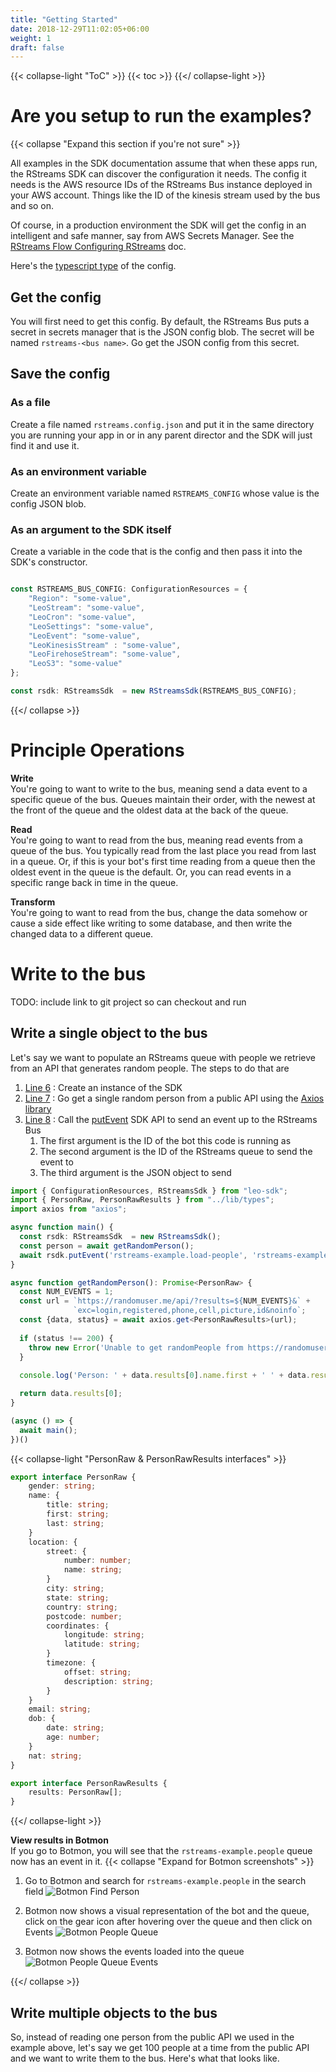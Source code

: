 ```yaml
---
title: "Getting Started"
date: 2018-12-29T11:02:05+06:00
weight: 1
draft: false
---
```


{{< collapse-light "ToC" >}}
{{< toc  >}}
{{</ collapse-light >}}

# Are you setup to run the examples?
{{< collapse "Expand this section if you're not sure" >}}

All examples in the SDK documentation assume that when these apps run, the RStreams SDK can discover the configuration 
it needs.  The config it needs is the AWS resource IDs of the RStreams Bus instance deployed in your AWS account.  Things
like the ID of the kinesis stream used by the bus and so on.

Of course, in a production environment the SDK will get the config in an intelligent and safe manner, say from 
AWS Secrets Manager. See the [RStreams Flow Configuring RStreams](/rstreams-flow/configuring-rstreams) doc.

Here's the [typescript type](https://leoplatform.github.io/Nodejs/interfaces/index.ConfigurationResources.html) of the config.

## Get the config
You will first need to get this config.  By default, the RStreams Bus puts a secret in secrets manager that is the JSON config blob.  The secret will be named ``rstreams-<bus name>``.  Go get the JSON config from this secret.

## Save the config
### As a file
Create a file named ``rstreams.config.json`` and put it in the same directory you are running your app in
or in any parent director and the SDK will just find it and use it.

### As an environment variable
Create an environment variable named ``RSTREAMS_CONFIG`` whose value is the config JSON blob.

### As an argument to the SDK itself
Create a variable in the code that is the config and then pass it into the SDK's constructor.

```typescript {linenos=inline}

const RSTREAMS_BUS_CONFIG: ConfigurationResources = {
    "Region": "some-value", 
    "LeoStream": "some-value",
    "LeoCron": "some-value", 
    "LeoSettings": "some-value",
    "LeoEvent": "some-value", 
    "LeoKinesisStream" : "some-value",
    "LeoFirehoseStream": "some-value", 
    "LeoS3": "some-value"
};

const rsdk: RStreamsSdk  = new RStreamsSdk(RSTREAMS_BUS_CONFIG);

```
{{</ collapse >}}

# Principle Operations
**Write**  
You're going to want to write to the bus, meaning send a data event to a specific queue of the bus.  Queues maintain
their order, with the newest at the front of the queue and the oldest data at the back of the queue.

**Read**  
You're going to want to read from the bus, meaning read events from a queue of the bus.  You typically read from
the last place you read from last in a queue.  Or, if this is your bot's first time reading from a queue then 
the oldest event in the queue is the default.  Or, you can read events in a specific range back in time in the queue.

**Transform**  
You're going to want to read from the bus, change the data somehow or cause a side effect like writing to some database,
and then write the changed data to a different queue.

# Write to the bus
TODO: include link to git project so can checkout and run

## Write a single object to the bus

Let's say we want to populate an RStreams queue with people we retrieve from an API that generates random people.
The steps to do that are

1. [Line 6](#randomperson-6) : Create an instance of the SDK
1. [Line 7](#randomperson-7) : Go get a single random person from a public API using the [Axios library](https://www.npmjs.com/package/axios)
1. [Line 8](#randomperson-8) : Call the [putEvent](https://leoplatform.github.io/Nodejs/classes/index.RStreamsSdk.html#putEvent) SDK API to send an event up to the RStreams Bus
   1. The first argument is the ID of the bot this code is running as
   1. The second argument is the ID of the RStreams queue to send the event to
   1. The third argument is the JSON object to send

```typescript {linenos=inline,anchorlinenos=true,lineanchors=randomperson}
import { ConfigurationResources, RStreamsSdk } from "leo-sdk";
import { PersonRaw, PersonRawResults } from "../lib/types";
import axios from "axios";

async function main() {
  const rsdk: RStreamsSdk  = new RStreamsSdk();
  const person = await getRandomPerson();
  await rsdk.putEvent('rstreams-example.load-people', 'rstreams-example.people', person);
}

async function getRandomPerson(): Promise<PersonRaw> {
  const NUM_EVENTS = 1;
  const url = `https://randomuser.me/api/?results=${NUM_EVENTS}&` + 
              `exc=login,registered,phone,cell,picture,id&noinfo`;
  const {data, status} = await axios.get<PersonRawResults>(url);
  
  if (status !== 200) {
    throw new Error('Unable to get randomPeople from https://randomuser.me API: ' + status);
  }
  
  console.log('Person: ' + data.results[0].name.first + ' ' + data.results[0].name.last);

  return data.results[0];
}

(async () => {
  await main();
})()
```

{{< collapse-light "PersonRaw & PersonRawResults interfaces" >}}
```typescript {linenos=inline}
export interface PersonRaw {
    gender: string;
    name: {
        title: string;
        first: string;
        last: string;
    }
    location: {
        street: {
            number: number;
            name: string;
        }
        city: string;
        state: string;
        country: string;
        postcode: number;
        coordinates: {
            longitude: string;
            latitude: string;
        }
        timezone: {
            offset: string;
            description: string;
        }
    }
    email: string;
    dob: {
        date: string;
        age: number;
    }
    nat: string;
}

export interface PersonRawResults {
    results: PersonRaw[];
}
```
{{</ collapse-light >}}


**View results in Botmon**  
If you go to Botmon, you will see that the `rstreams-example.people` queue now has an event in it.
{{< collapse "Expand for Botmon screenshots" >}}

1. Go to Botmon and search for `rstreams-example.people` in the search field
![Botmon Find Person](../images/botmon-find-person-queue.png  "40%" )

1. Botmon now shows a visual representation of the bot and the queue, click on the gear icon after hovering over the queue and then click on Events
![Botmon People Queue](../images/rstreams-example-people-queue1.png "30%" )

1. Botmon now shows the events loaded into the queue
![Botmon People Queue Events](../images/botmon-example-person-queue1.png "70%" )

{{</ collapse >}}
## Write multiple objects to the bus
So, instead of reading one person from the public API we used in the example above, let's say we get 100 people at a time
from the public API and we want to write them to the bus.  Here's what that looks like.